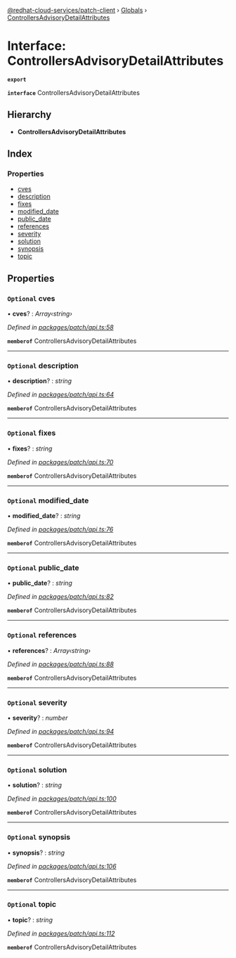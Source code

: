[@redhat-cloud-services/patch-client](../README.md) › [Globals](../globals.md) › [ControllersAdvisoryDetailAttributes](controllersadvisorydetailattributes.md)

# Interface: ControllersAdvisoryDetailAttributes

**`export`** 

**`interface`** ControllersAdvisoryDetailAttributes

## Hierarchy

* **ControllersAdvisoryDetailAttributes**

## Index

### Properties

* [cves](controllersadvisorydetailattributes.md#optional-cves)
* [description](controllersadvisorydetailattributes.md#optional-description)
* [fixes](controllersadvisorydetailattributes.md#optional-fixes)
* [modified_date](controllersadvisorydetailattributes.md#optional-modified_date)
* [public_date](controllersadvisorydetailattributes.md#optional-public_date)
* [references](controllersadvisorydetailattributes.md#optional-references)
* [severity](controllersadvisorydetailattributes.md#optional-severity)
* [solution](controllersadvisorydetailattributes.md#optional-solution)
* [synopsis](controllersadvisorydetailattributes.md#optional-synopsis)
* [topic](controllersadvisorydetailattributes.md#optional-topic)

## Properties

### `Optional` cves

• **cves**? : *Array‹string›*

*Defined in [packages/patch/api.ts:58](https://github.com/RedHatInsights/javascript-clients/blob/969a5fc/packages/patch/api.ts#L58)*

**`memberof`** ControllersAdvisoryDetailAttributes

___

### `Optional` description

• **description**? : *string*

*Defined in [packages/patch/api.ts:64](https://github.com/RedHatInsights/javascript-clients/blob/969a5fc/packages/patch/api.ts#L64)*

**`memberof`** ControllersAdvisoryDetailAttributes

___

### `Optional` fixes

• **fixes**? : *string*

*Defined in [packages/patch/api.ts:70](https://github.com/RedHatInsights/javascript-clients/blob/969a5fc/packages/patch/api.ts#L70)*

**`memberof`** ControllersAdvisoryDetailAttributes

___

### `Optional` modified_date

• **modified_date**? : *string*

*Defined in [packages/patch/api.ts:76](https://github.com/RedHatInsights/javascript-clients/blob/969a5fc/packages/patch/api.ts#L76)*

**`memberof`** ControllersAdvisoryDetailAttributes

___

### `Optional` public_date

• **public_date**? : *string*

*Defined in [packages/patch/api.ts:82](https://github.com/RedHatInsights/javascript-clients/blob/969a5fc/packages/patch/api.ts#L82)*

**`memberof`** ControllersAdvisoryDetailAttributes

___

### `Optional` references

• **references**? : *Array‹string›*

*Defined in [packages/patch/api.ts:88](https://github.com/RedHatInsights/javascript-clients/blob/969a5fc/packages/patch/api.ts#L88)*

**`memberof`** ControllersAdvisoryDetailAttributes

___

### `Optional` severity

• **severity**? : *number*

*Defined in [packages/patch/api.ts:94](https://github.com/RedHatInsights/javascript-clients/blob/969a5fc/packages/patch/api.ts#L94)*

**`memberof`** ControllersAdvisoryDetailAttributes

___

### `Optional` solution

• **solution**? : *string*

*Defined in [packages/patch/api.ts:100](https://github.com/RedHatInsights/javascript-clients/blob/969a5fc/packages/patch/api.ts#L100)*

**`memberof`** ControllersAdvisoryDetailAttributes

___

### `Optional` synopsis

• **synopsis**? : *string*

*Defined in [packages/patch/api.ts:106](https://github.com/RedHatInsights/javascript-clients/blob/969a5fc/packages/patch/api.ts#L106)*

**`memberof`** ControllersAdvisoryDetailAttributes

___

### `Optional` topic

• **topic**? : *string*

*Defined in [packages/patch/api.ts:112](https://github.com/RedHatInsights/javascript-clients/blob/969a5fc/packages/patch/api.ts#L112)*

**`memberof`** ControllersAdvisoryDetailAttributes

